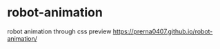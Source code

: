 # robot-animation
robot animation through css
 preview https://prerna0407.github.io/robot-animation/
